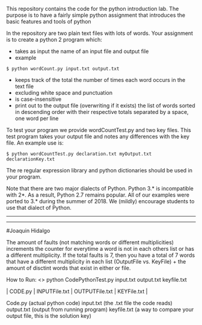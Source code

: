 This repository contains the code for the python introduction lab. The
purpose is to have a fairly simple python assignment that introduces
the basic features and tools of python

In the repository are two plain text files with lots of words. Your
assignment is to create a python 2 program which:
* takes as input the name of an input file and output file
* example

`$ python wordCount.py input.txt output.txt`
* keeps track of the total the number of times each word occurs in the text file 
* excluding white space and punctuation
* is case-insensitive
* print out to the output file (overwriting if it exists) the list of
  words sorted in descending order with their respective totals
  separated by a space, one word per line

To test your program we provide wordCountTest.py and two key
files. This test program takes your output file and notes any
differences with the key file. An example use is:

`$ python wordCountTest.py declaration.txt myOutput.txt declarationKey.txt`

The re regular expression library and python dictionaries should be
used in your program. 

Note that there are two major dialects of Python.  Python 3.* is
incompatible with 2*.  As a result, Python 2.7 remains popular.  All
of our examples were ported to 3.* during the summer of 2018.  We (mildly)
encourage students to use that dialect of Python.


-----------------------------------------------------
-----------------------------------------------------
#Joaquin Hidalgo

The amount of faults (not matching words or different multiplicities) increments the counter for everytime a word is not in each others list or has a different multiplicity.
  If the total faults is 7, then you have a total of 7 words that have a different multiplicity in each list (OutputFile vs. KeyFile) + the amount of     disctint words that exist in either or file.
  
 
 
How to Run:
<<Terminal>>  python   CodePythonTest.py   input.txt   output.txt   keyfile.txt  
  
| CODE.py | INPUTFile.txt  | OUTPUTFile.txt  | KEYFile.txt  |

Code.py      (actual python code)
input.txt    (the .txt file the code reads)
output.txt   (output from running program)
keyfile.txt  (a way to compare your output file, this is the solution key)
